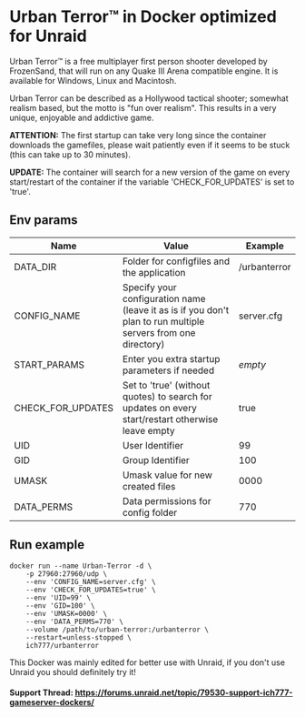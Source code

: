# Urban Terror™ in Docker optimized for Unraid
Urban Terror™ is a free multiplayer first person shooter developed by FrozenSand, that will run on any Quake III Arena compatible engine. It is available for Windows, Linux and Macintosh.

Urban Terror can be described as a Hollywood tactical shooter; somewhat realism based, but the motto is "fun over realism". This results in a very unique, enjoyable and addictive game.

**ATTENTION:** The first startup can take very long since the container downloads the gamefiles, please wait patiently even if it seems to be stuck (this can take up to 30 minutes).

**UPDATE:** The container will search for a new version of the game on every start/restart of the container if the variable 'CHECK_FOR_UPDATES' is set to 'true'.


## Env params
| Name | Value | Example |
| --- | --- | --- |
| DATA_DIR | Folder for configfiles and the application | /urbanterror |
| CONFIG_NAME | Specify your configuration name (leave it as is if you don't plan to run multiple servers from one directory) | server.cfg |
| START_PARAMS | Enter you extra startup parameters if needed | *empty* |
| CHECK_FOR_UPDATES | Set to 'true' (without quotes) to search for updates on every start/restart otherwise leave empty | true |
| UID | User Identifier | 99 |
| GID | Group Identifier | 100 |
| UMASK | Umask value for new created files | 0000 |
| DATA_PERMS | Data permissions for config folder | 770 |

## Run example
```
docker run --name Urban-Terror -d \
	-p 27960:27960/udp \
	--env 'CONFIG_NAME=server.cfg' \
	--env 'CHECK_FOR_UPDATES=true' \
	--env 'UID=99' \
	--env 'GID=100' \
	--env 'UMASK=0000' \
	--env 'DATA_PERMS=770' \
	--volume /path/to/urban-terror:/urbanterror \
	--restart=unless-stopped \
	ich777/urbanterror
```

This Docker was mainly edited for better use with Unraid, if you don't use Unraid you should definitely try it!
 
#### Support Thread: https://forums.unraid.net/topic/79530-support-ich777-gameserver-dockers/